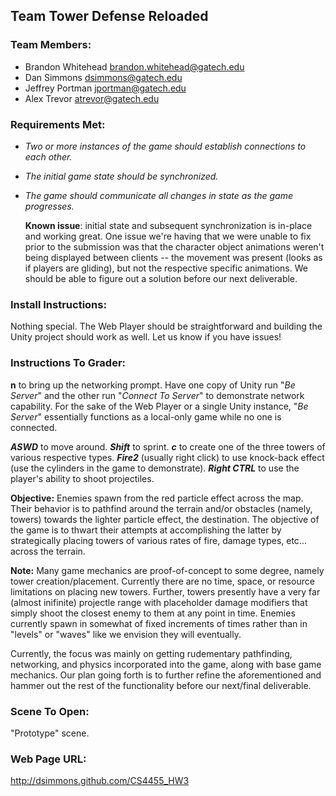 ## Team Tower Defense Reloaded

### Team Members:

- Brandon Whitehead <brandon.whitehead@gatech.edu>
- Dan Simmons <dsimmons@gatech.edu>
- Jeffrey Portman <jportman@gatech.edu>
- Alex Trevor <atrevor@gatech.edu>

### Requirements Met:

- *Two or more instances of the game should establish connections to each
  other.*
- *The initial game state should be synchronized.*
- *The game should communicate all changes in state as the game
  progresses.*


  **Known issue**: initial state and subsequent synchronization is in-place
  and working great.  One issue we're having that we were
  unable to fix prior to the submission was that the character object
  animations weren't being displayed between clients -- the movement
  was present (looks as if players are gliding), but not the respective specific animations. We should be
  able to figure out a solution before our next deliverable.

### Install Instructions:
  Nothing special.  The Web Player should be straightforward and building the Unity project should work as well.  Let us know if you have issues!

### Instructions To Grader:

**n** to bring up the networking prompt.  Have one copy of Unity run
"*Be Server*" and the other run "*Connect To Server*" to demonstrate network
capability.  For the sake of the Web Player or a single Unity instance,
"*Be Server*" essentially functions as a local-only game while no one is
connected.

***ASWD*** to move around.  ***Shift*** to sprint.  ***c*** to create one of
the three towers of various respective types. ***Fire2*** (usually right click) to use knock-back effect (use the cylinders in the game to demonstrate).  ***Right CTRL*** to use the player's ability to shoot projectiles.

**Objective:** Enemies spawn from the red particle effect across the
map.  Their behavior is to pathfind around the terrain and/or obstacles
(namely, towers) towards the lighter particle effect, the destination.
The objective of the game is to thwart their attempts at accomplishing
the latter by strategically placing towers of various rates of fire,
damage types, etc... across the terrain.

**Note:** Many game mechanics are proof-of-concept to some degree,
namely tower creation/placement.  Currently there are no time, space, or
resource limitations on placing new towers.  Further, towers presently
have a very far (almost inifinite) projectle range with placeholder
damage modifiers that simply shoot the closest enemy to them at any
point in time.  Enemies currently spawn in somewhat of fixed increments
of times rather than in "levels" or "waves" like we envision they will
eventually.

Currently, the focus was mainly on getting rudementary
pathfinding, networking, and physics incorporated into the game, along
with base game mechanics. Our plan going forth is to further refine the
aforementioned and hammer out the rest of the functionality before our
next/final deliverable.

### Scene To Open:
"Prototype" scene.

### Web Page URL:
http://dsimmons.github.com/CS4455_HW3
